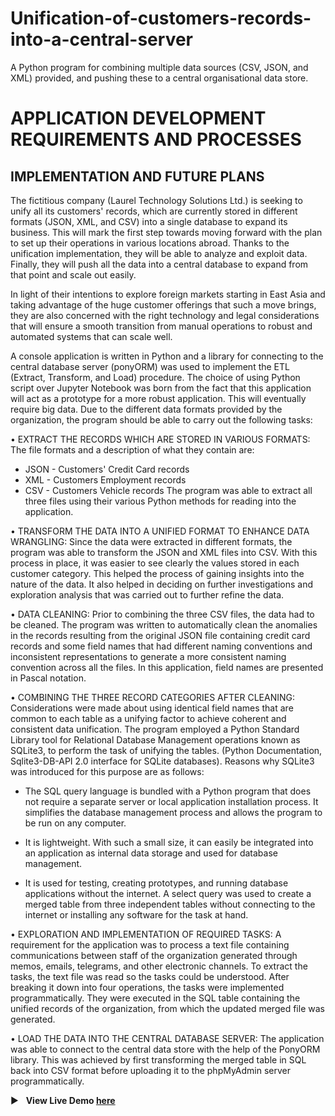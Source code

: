 # Unification-of-customers-records-into-a-central-server
A Python program for combining multiple data sources (CSV, JSON, and XML) provided, and pushing these to a central organisational data store.
# APPLICATION DEVELOPMENT REQUIREMENTS AND PROCESSES
## IMPLEMENTATION AND FUTURE PLANS
The fictitious company (Laurel Technology Solutions Ltd.) is seeking to unify all its customers' records, which are currently stored in 
different formats (JSON, XML, and CSV) into a single database to expand its business. This will 
mark the first step towards moving forward with the plan to set up their operations in various
locations abroad. Thanks to the unification implementation, they will be able to analyze and exploit data. 
Finally, they will push all the data into a central database to 
expand from that point and scale out easily.

In light of their intentions to explore foreign markets starting in East Asia and taking advantage 
of the huge customer offerings that such a move brings, they are also concerned with the right 
technology and legal considerations that will ensure a smooth transition from manual 
operations to robust and automated systems that can scale well.

A console application is written in Python and a library for connecting to the central database 
server (ponyORM) was used to implement the ETL (Extract, Transform, and Load) procedure. 
The choice of using Python script over Jupyter Notebook was born from the fact that this 
application will act as a prototype for a more robust application. This will eventually require big data.
Due to the different data formats provided by the organization, the program should be 
able to carry out the following tasks:

• EXTRACT THE RECORDS WHICH ARE STORED IN VARIOUS FORMATS: The file formats 
and a description of what they contain are:
- JSON - Customers' Credit Card records
- XML - Customers Employment records
- CSV - Customers Vehicle records
The program was able to extract all three files using their various Python methods for 
reading into the application.

• TRANSFORM THE DATA INTO A UNIFIED FORMAT TO ENHANCE DATA WRANGLING: 
Since the data were extracted in different formats, the program was able to transform 
the JSON and XML files into CSV. With this process in place, it was easier to see clearly 
the values stored in each customer category. This helped the process of gaining insights 
into the nature of the data. It also helped in deciding on further investigations and 
exploration analysis that was carried out to further refine the data.

• DATA CLEANING: Prior to combining the three CSV files, the data had to be cleaned. The
program was written to automatically clean the anomalies in the records resulting from 
the original JSON file containing credit card records and some field names that had 
different naming conventions and inconsistent representations to generate a more 
consistent naming convention across all the files. In this application, field names are 
presented in Pascal notation.

• COMBINING THE THREE RECORD CATEGORIES AFTER CLEANING: Considerations were 
made about using identical field names that are common to each table as a unifying
factor to achieve coherent and consistent data unification. The program employed a 
Python Standard Library tool for Relational Database Management operations known as 
SQLite3, to perform the task of unifying the tables. (Python Documentation, Sqlite3-DB-API 2.0 interface for SQLite databases). 
Reasons why SQLite3 was introduced for this purpose are as follows:

- The SQL query language is bundled with a Python program that does not require a 
separate server or local application installation process. It simplifies the database 
management process and allows the program to be run on any computer.

- It is lightweight. With such a small size, it can easily be integrated into an application 
as internal data storage and used for database management.

- It is used for testing, creating prototypes, and running database applications without 
the internet. A select query was used to create a merged table from three 
independent tables without connecting to the internet or installing any software for 
the task at hand.

• EXPLORATION AND IMPLEMENTATION OF REQUIRED TASKS: A requirement for the 
application was to process a text file containing communications between staff of the 
organization generated through memos, emails, telegrams, and other electronic 
channels. To extract the tasks, the text file was read so the tasks could be understood. 
After breaking it down into four operations, the tasks were implemented 
programmatically. They were executed in the SQL table containing the unified records of 
the organization, from which the updated merged file was generated.

• LOAD THE DATA INTO THE CENTRAL DATABASE SERVER: The application was able to 
connect to the central data store with the help of the PonyORM library. This was 
achieved by first transforming the merged table in SQL back into CSV format before 
uploading it to the phpMyAdmin server programmatically.

:arrow_forward: &nbsp; **View Live Demo [here](https://youtu.be/5Q7hC-6v1Gk)**

